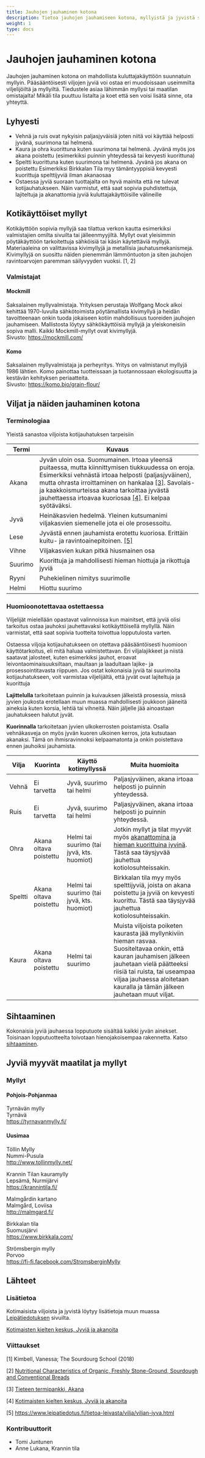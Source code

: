 ```yaml
---
title: Jauhojen jauhaminen kotona
description: Tietoa jauhojen jauhamiseen kotona, myllyistä ja jyvistä sekä niiden hankinnasta. 
weight: 1
type: docs
---
```


# Jauhojen jauhaminen kotona

Jauhojen jauhaminen kotona on mahdollista kuluttajakäyttöön suunnatuin myllyin.
Pääsääntöisesti viljojen jyviä voi ostaa eri muodoissaan useimmilta
viljelijöiltä ja myllyiltä. Tiedustele asiaa lähimmän myllysi tai maatilan
omistajalta! Mikäli tila puuttuu listalta ja koet että sen voisi lisätä sinne,
ota yhteyttä.

## Lyhyesti

* Vehnä ja ruis ovat nykyisin paljasjyväisiä joten niitä voi käyttää helposti jyvänä, suurimona tai helmenä.
* Kaura ja ohra kuorittuna kuten suurimona tai helmenä. Jyvänä myös jos akana 
poistettu (esimerkiksi puinnin yhteydessä tai kevyesti kuorittuna)
* Speltti kuorittuna kuten suurimona tai helmenä. Jyvänä jos akana on poistettu
Esimerkiksi Birkkalan Tila myy tämäntyyppisiä kevyesti kuorittuja spelttijyviä ilman akanaosaa
* Ostaessa jyviä suoraan tuottajalta on hyvä mainita että ne tulevat
kotijauhatukseen. Näin varmistut, että saat sopivia puhdistettuja, lajiteltuja ja akanattomia jyviä
kuluttajakäyttöisille välineille

## Kotikäyttöiset myllyt

Kotikäyttöön sopivia myllyjä saa tilattua verkon kautta esimerkiksi valmistajien
omilta sivuilta tai jälleenmyyjiltä. Myllyt ovat yleisimmin pöytäkäyttöön
tarkoitettuja sähköisiä tai käsin käytettäviä myllyjä. Materiaaleina on
valittavissa kivimyllyjä ja metallisia jauhatusmekanismeja. Kivimyllyjä on
suosittu näiden pienemmän lämmöntuoton ja siten jauhojen ravintoarvojen
paremman säilyvyyden vuoksi. [1, 2]

### Valmistajat

#### Mockmill

Saksalainen myllyvalmistaja. Yrityksen perustaja Wolfgang Mock alkoi kehittää 1970-luvulla
sähkötoimista pöytämallista kivimyllyä ja heidän tavoitteenaan onkin tuoda jokaiseen
kotiin mahdollisuus tuoreiden jauhojen jauhamiseen. Mallistosta löytyy 
sähkökäyttöisiä myllyjä ja yleiskoneisiin sopiva malli. 
Kaikki Mockmill-myllyt ovat kivimyllyjä.\
Sivusto: https://mockmill.com/

#### Komo

Saksalainen myllyvalmistaja ja perheyritys. Yritys on valmistanut myllyjä 1986 lähtien.
Komo painottaa tuotteissaan ja tuotannossaan ekologisuutta ja kestävän kehityksen 
periaatteita.\
Sivusto: https://komo.bio/grain-flour/

## Viljat ja näiden jauhaminen kotona

### Terminologiaa

Yleistä sanastoa viljoista kotijauhatuksen tarpeisiin

|Termi|Kuvaus|
|-|-|
|Akana|Jyvän uloin osa. Suomumainen. Irtoaa yleensä puitaessa, mutta kiinnittymisen tiukkuudessa on eroja. Esimerkiksi vehnästä irtoaa helposti (paljasjyväinen), mutta ohrasta irroittaminen on hankalaa [[3]](#lähteet). Savolais- ja kaakkoismurteissa akana tarkoittaa jyvästä jauhettaessa irtoavaa kuoriosaa [[4]](#lähteet). Ei kelpaa syötäväksi.|
|Jyvä|Heinäkasvien hedelmä. Yleinen kutsumanimi viljakasvien siemenelle jota ei ole prosessoitu.|
|Lese|Jyvästä ennen jauhamista erotettu kuoriosa. Erittäin kuitu- ja ravintoainepitoinen. [[5]](#lähteet)|
|Vihne|Viljakasvien kukan pitkä hiusmainen osa|
|Suurimo|Kuorittuja ja mahdollisesti hieman hiottuja ja rikottuja jyviä|
|Ryyni|Puhekielinen nimitys suurimolle|
|Helmi|Hiottu suurimo|

### Huomioonotettavaa ostettaessa

Viljelijät mielellään opastavat valinnoissa kun mainitset, että jyviä olisi tarkoitus
ostaa jauhoksi jauhettavaksi kotikäyttöisellä myllyllä. Näin varmistat, että saat
sopivia tuotteita toivottua lopputulosta varten.

Ostaessa viljoja kotijauhatukseen on otettava pääsääntöisesti huomioon käyttötarkoitus,
eli mitä haluaa valmistettavan. Eri viljalajikkeet ja niistä saatavat jalosteet,
kuten esimerkiksi jauhot, eroavat leivontaominaisuuksiltaan, maultaan ja laadultaan
lajike- ja prosessointitavasta riippuen. Jos ostat kokonaisia jyviä tai suurimoita
kotijauhatukseen, voit varmistaa viljelijältä, että jyvät ovat lajiteltuja ja kuorittuja

**Lajittelulla** tarkoitetaan puinnin ja kuivauksen jälkeistä prosessia, missä jyvien
joukosta erotellaan muun muassa mahdollisesti joukkoon jääneitä aineksia kuten korsia,
lehtiä tai vihneitä. Näin jäljelle jää ainoastaan jauhatukseen halutut jyvät.

**Kuorinnalla** tarkoitetaan jyvien ulkokerrosten poistamista. Osalla vehnäkasveja on
myös jyvän kuoren ulkoinen kerros, jota kutsutaan akanaksi. Tämä on
ihmisravinnoksi kelpaamatonta ja onkin poistettava ennen jauhoiksi jauhamista.

|Vilja|Kuorinta|Käyttö kotimyllyssä|Muita huomioita|
|-|-|-|-|
|Vehnä|Ei tarvetta|Jyvä, suurimo tai helmi|Paljasjyväinen, akana irtoaa helposti jo puinnin yhteydessä.|
|Ruis|Ei tarvetta|Jyvä, suurimo tai helmi|Paljasjyväinen, akana irtoaa helposti jo puinnin yhteydessä.|
|Ohra|Akana oltava poistettu|Helmi tai suurimo (tai jyvä, kts. huomiot)|Jotkin myllyt ja tilat myyvät myös [akanattomina ja hieman kuorittuina jyvinä](#terminologiaa). Tästä saa täysjyvää jauhettua kotiolosuhteissakin.|
|Speltti|Akana oltava poistettu|Helmi tai suurimo (tai jyvä, kts. huomiot)|Birkkalan tila myy myös spelttijyviä, joista on akana poistettu ja jyviä on kevyesti kuorittu. Tästä saa täysjyvää jauhettua kotiolosuhteissakin.|
|Kaura|Akana oltava poistettu|Helmi tai suurimo|Muista viljoista poiketen kaurasta jää myllynkiviin hieman rasvaa. Suositeltavaa onkin, että kauran jauhamisen jälkeen jauhetaan vielä päätteeksi riisiä tai ruista, tai useampaa viljaa jauhaessa aloitetaan kauralla ja tämän jälkeen jauhetaan muut viljat.|

## Sihtaaminen

Kokonaisia jyviä jauhaessa lopputuote sisältää kaikki jyvän ainekset.
Toisinaan lopputuotteelta toivotaan hienojakoisempaa rakennetta. Katso [sihtaaminen](/docs/jauhot/sihtaaminen).

## Jyviä myyvät maatilat ja myllyt

### Myllyt

#### Pohjois-Pohjanmaa

Tyrnävän mylly\
Tyrnävä\
https://tyrnavanmylly.fi/

#### Uusimaa

Töllin Mylly\
Nummi-Pusula\
http://www.tollinmylly.net/

Krannin Tilan kauramylly\
Lepsämä, Nurmijärvi\
https://krannintila.fi/

Malmgårdin kartano\
Malmgård, Loviisa\
http://malmgard.fi/

Birkkalan tila\
Suomusjärvi\
https://www.birkkala.com/

Strömsbergin mylly\
Porvoo\
https://fi-fi.facebook.com/StromsberginMylly

## Lähteet

### Lisätietoa

Kotimaisista viljoista ja jyvistä löytyy lisätietoja muun muassa 
[Leipätiedotuksen](https://www.leipatiedotus.fi/tietoa-leivasta/vilja/kotimaiset-viljat.html) sivuilta.

[Kotimaisten kielten keskus, Jyviä ja akanoita](https://www.kotus.fi/nyt/kolumnit_artikkelit_ja_esitelmat/kieli-ikkuna_%281996_2010%29/jyvia_ja_akanoita)

### Viittaukset

[1] Kimbell, Vanessa; The Sourdourg School (2018)

[2] [Nutritional Characteristics of Organic, Freshly Stone-Ground, Sourdough and Conventional Breads](http://eap.mcgill.ca/publications/EAP35.htm)

[3] [Tieteen termipankki, Akana](https://tieteentermipankki.fi/wiki/Kasvitiede:akana)

[4] [Kotimaisten kielten keskus, Jyviä ja akanoita](https://www.kotus.fi/nyt/kolumnit_artikkelit_ja_esitelmat/kieli-ikkuna_%281996_2010%29/jyvia_ja_akanoita)

[5] https://www.leipatiedotus.fi/tietoa-leivasta/vilja/viljan-jyva.html

### Kontribuuttorit

* Tomi Juntunen
* Anne Lukana, Krannin tila
